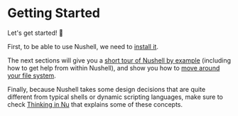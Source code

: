 # Getting Started

Let's get started! :elephant:

First, to be able to use Nushell, we need to [install it](installation.md).

The next sections will give you a [short tour of Nushell by example](quick_tour.md) (including how to get help from within Nushell), and show you how to [move around your file system](moving_around/md).

Finally, because Nushell takes some design decisions that are quite different from typical shells or dynamic scripting languages, make sure to check [Thinking in Nu](thinking_in_nu.md) that explains some of these concepts.
